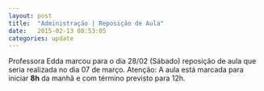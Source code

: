 ```yaml
---
layout: post
title:  "Administração | Reposição de Aula"
date:   2015-02-13 08:53:05
categories: update
---
```


Professora Edda marcou para o dia 28/02 (Sábado) reposição de aula que seria realizada no dia 07 de março.
Atenção: A aula está marcada para iniciar <strong>8h</strong> da manhã e com término previsto para 12h.
